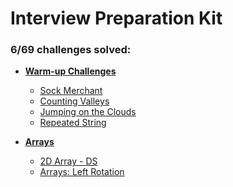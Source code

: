 # Interview Preparation Kit

### **6/69** challenges solved:

- **[Warm-up Challenges](warmup)**
    * [Sock Merchant](warmup/sock-merchant)
    * [Counting Valleys](warmup/counting-valleys)
    * [Jumping on the Clouds](warmup/jumping-on-the-clouds)
    * [Repeated String](warmup/repeated-string)

- **[Arrays](arrays)**
    * [2D Array - DS](arrays/2d-array)
    * [Arrays: Left Rotation](arrays/left-rotation)